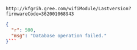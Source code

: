 `http://kfgrih.gree.com/wifiModule/Lastversion?firmwareCode=362001068943`

```json
{
  "r": 500,
  "msg": "Database operation failed."
}```